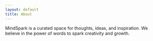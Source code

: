 ```yaml
---
layout: default
title: About
---
```


<p>MindSpark is a curated space for thoughts, ideas, and inspiration. We believe in the power of words to spark creativity and growth.</p>
